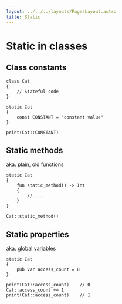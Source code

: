 ```yaml
---
layout: ../../../layouts/PagesLayout.astro
title: Static
---
```


# Static in classes


## Class constants

```thp
class Cat
{
    // Stateful code
}

static Cat
{
    const CONSTANT = "constant value"
}

print(Cat::CONSTANT)
```


## Static methods

aka. plain, old functions


```thp
static Cat
{
    fun static_method() -> Int
    {
        // ...
    }
}

Cat::static_method()
```


## Static properties

aka. global variables


```thp
static Cat
{
    pub var access_count = 0
}

print(Cat::access_count)    // 0
Cat::access_count += 1
print(Cat::access_count)    // 1
```





